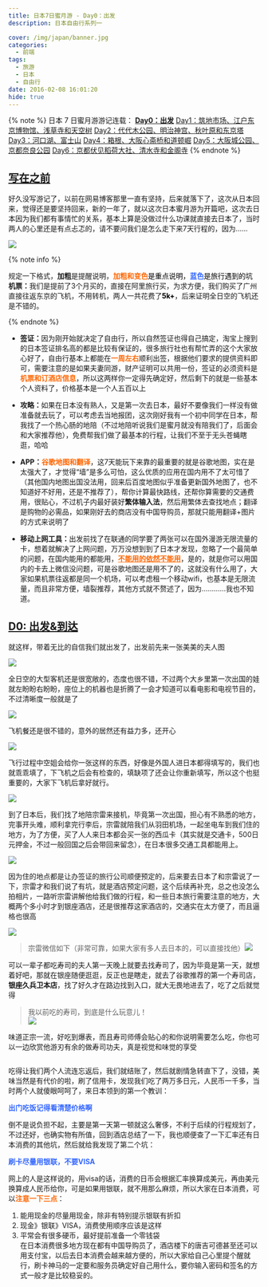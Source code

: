 ```yaml
---
title: 日本7日蜜月游 - Day0：出发
description: 日本自由行系列一

cover: /img/japan/banner.jpg
categories:
  - 前端
tags:
  - 旅游
  - 日本
  - 自由行
date: 2016-02-08 16:01:20
hide: true
---
```


{% note %}
日本 7 日蜜月游游记连载：
<a href="/2016/02/08/japan-7th-honeymoon-day0-departure/"><strong>Day0：出发</strong></a>
<a href="/2016/02/11/japans-7-day-honeymoon-day1-tsukiji-edo-tokyo-museum-sensoji-temple-and-sky-tree/">Day1：筑地市场、江户东京博物馆、浅草寺和天空树</a>
<a href="/2016/02/16/japans-7-day-honeymoon-day2-yoyogi-park-meiji-shrine-tokyo-tower-and-akiba-hara/">Day2：代代木公园、明治神宫、秋叶原和东京塔</a>
<a href="/2016/02/18/japan-7th-honeymoon-day3-lake-kawaguchi-mount-fuji/">Day3：河口湖、富士山</a>
<a href="/2016/02/20/japan-on-the-7th-honeymoon-day4-hakone-yumoto-osaka-shinsaibashi-and-dotombori/">Day4：箱根、大阪心斋桥和道顿崛</a>
<a href="/2016/02/21/japan-7th-honeymoon-day5-osaka-castle-park-kyoto-nara-park/">Day5：大阪城公园、京都奈良公园</a>
<a href="/2016/02/23/japan-7th-honeymoon-day6-kyoto-fushimi-inari-shrine-kiyomizu-temple-and-temple-of-the-golden-pavilion/">Day6：京都伏见稻荷大社、清水寺和金阁寺</a>
{% endnote %}

<h2 id="写在之前"><a href="#写在之前" class="headerlink" title="写在之前"></a><span style="text-decoration: underline;">写在之前</span></h2><p>好久没写游记了，以前在网易博客那里一直有坚持，后来就落下了，这次从日本回来，觉得还是要坚持回来，新的一年了，就以这次日本蜜月游为开篇吧，这次去日本因为我们都有事情忙的关系，基本上算是没做过什么功课就直接去日本了，当时两人的心里还是有点忐忑的，请不要问我们是怎么走下来7天行程的，因为……</p>
<p><img src="/img/japan/c2cec3fdfc039245946a5f4f8794a4c27c1e2596.jpg" ></p>

{% note info %}

<p>规定一下格式，<strong>加粗</strong>是提醒说明，<span style="color: #ff6600;"><strong>加粗和变色</strong><span style="color: #000000;">是重点说明，<strong><span style="color: #3366ff;">蓝色</span></strong>是旅行遇到的坑</span></span><br><strong>机票：</strong>我们是提前了3个月买的，直接在阿里旅行买，为求方便，我们购买了广州直接往返东京的飞机，不用转机，两人一共花费了<span style="color: #000000;"><strong>5k+</strong></span>，后来证明全日空的飞机还是不错的。</p>
{% endnote %}
<ul>
<li><p><strong>签证：</strong>因为刚开始就决定了自由行，所以自然签证也得自己搞定，淘宝上搜到的日本签证排名高的都是比较有保证的，很多旅行社也有帮忙弄的这个大家放心好了，自由行基本上都能在<span style="color: #ff6600;"><strong>一周左右</strong></span>顺利出签，根据他们要求的提供资料即可，需要注意的是如果夫妻同游，财产证明可以共用一份，签证的必须资料是<span style="color: #ff6600;"><strong>机票和订酒店信息</strong></span>，所以这两样你一定得先确定好，然后剩下的就是一些基本个人资料了，价格基本是一个人五百以上</p></li>
<li><p><strong>攻略：</strong>如果在日本没有熟人，又是第一次去日本，最好不要像我们一样没有做准备就去玩了，可以考虑去当地报团，这次刚好我有一个初中同学在日本，帮我找了一个热心肠的地陪（不过地陪听说我们是蜜月就没有陪我们了，后面会和大家推荐他），免费帮我们做了最基本的行程，让我们不至于无头苍蝇瞎逛，哈哈</p></li>
<li><p><strong>APP：<span style="color: #ff6600;">谷歌地图和翻译</span></strong>，这7天能玩下来靠的最重要的就是谷歌地图，实在是太强大了，才觉得“墙”是多么可怕，这么优质的应用在国内用不了太可惜了（其他国内地图出国没法用，回来后百度地图似乎准备更新国外地图了，也不知道好不好用，还是不推荐了），帮你计算最快路线，还帮你算需要的交通费用，很贴心，不过机子内最好装好<strong>繁体输入法</strong>，然后用繁体去查找地点；翻译是购物的必需品，如果刚好去的商店没有中国导购员，那就只能用翻译+图片的方式来说明了</p></li>
<li><p><strong>移动上网工具：</strong>出发前找了在联通的同学要了两张可以在国外漫游无限流量的卡，想着就解决了上网问题，万万没想到到了日本才发现，忽略了一个最简单的问题，在国内能用的都能用，<span style="color: #ff6600;"><strong><span style="text-decoration: underline;">不能用的依然不能用</span></strong></span>，是的，就是你可以用国内的卡去上微信没问题，可是谷歌地图还是用不了的，这就没有什么用了，大家如果机票往返都是同一个机场，可以考虑租一个移动wifi，也基本是无限流量，而且非常方便，墙裂推荐，其他方式就不赘述了，因为…………我也不知道。</p></li>
</ul>

<h2 id="D0-出发-amp-到达"><a href="#D0-出发-amp-到达" class="headerlink" title="D0: 出发&amp;到达"></a><span style="text-decoration: underline;">D0: 出发&amp;到达</span></h2><p>就这样，带着无比的自信我们就出发了，出发前先来一张美美的夫人图</p>
<p><img src="/img/japan/IMG_5813.jpg" ></p>
<p>全日空的大型客机还是很宽敞的，态度也很不错，不过两个大乡里第一次出国的娃就左盼盼右盼盼，座位上的机器也是折腾了一会才知道可以看电影和电视节目的，不过清晰度一般就是了</p>
<p><img src="/img/japan/IMG_7661.jpg" ></p>
<p>飞机餐还是很不错的，意外的居然还有益力多，还开心</p>
<p><img src="/img/japan/IMG_7660.jpg" ></p>
<p>飞行过程中空姐会给你一张这样的东西，好像是外国人进日本都得填写的，我们也就乖乖填了，下飞机之后会有检查的，填缺项了还会让你重新填写，所以这个也挺重要的，大家下飞机后拿好就行。</p>
<p><img src="/img/japan/IMG_7659.jpg" ></p>
<p>到了日本后，我们找了地陪宗雷来接机，毕竟第一次出国，担心有不熟悉的地方，完事开头难，顺利拿完行李后，宗雷就陪我们从羽田机场，一起坐电车到我们住的地方，为了方便，买了人人来日本都会买一张的西瓜卡（其实就是交通卡，500日元押金，不过一般回国之后会带回来留念），在日本很多交通工具都能用上。</p>
<p><img src="/img/japan/微信截图_20160208225644.png" ></p>
<p>因为住的地点都是让办签证的旅行公司顺便预定的，后来要去日本了和宗雷说了一下，宗雷才和我们说了有坑，就是酒店预定问题，这个后续再补充，总之也没怎么拍相片，一路听宗雷讲解他给我们做的行程，和一些日本旅行需要注意的地方，大概两个多小时才到银座酒店，还是很推荐这家酒店的，交通实在太方便了，而且逼格也很高</p>
<p><img src="/img/japan/微信截图_20160208225925.jpg" ></p>
<blockquote>
<p>宗雷微信如下（非常可靠，如果大家有多人去日本的，可以直接找他）<img src="/img/japan/filehelper_1454942725784_51.png" ></p>
</blockquote>
<p>可以一辈子都吃寿司的夫人第一天晚上就要去找寿司了，因为毕竟是第一天，就想着好吧，那就在银座随便逛逛，反正也是瞎走，就去了谷歌推荐的第一个寿司店，<strong>银座久兵卫本店</strong>，找了好久才在路边找到入口，就大无畏地进去了，吃了之后就觉得</p>
<blockquote>
<p>我以前吃的寿司，到底是什么玩意儿！<br><img src="/img/japan/MTXX_20160208_231514.jpg" ></p>
</blockquote>
<p>味道正宗一流，好吃到爆表，而且寿司师傅会贴心的和你说明需要怎么吃，你也可以一边欣赏他游刃有余的做寿司功夫，真是视觉和味觉的享受</p>
<p><img src="http://www.mrfangge.com/?wp2pcs=/blog/japan/IMG_1206.jpg" alt=""></p>
<p>吃得让我们两个人流连忘返后，我们就结账了，然后就剧情急转直下了，没错，美味当然是有代价的啦，刷了信用卡，发现我们吃了两万多日元，人民币一千多，当时两个人就傻眼呵呵了，来日本领到的第一个教训：</p>
<p><strong><span style="color: #3366ff;">出门吃饭记得看清楚价格啊</span></strong></p>
<p>倒不是说负担不起，主要是第一天第一顿就这么奢侈，不利于后续的行程规划了，不过还好，也确实物有所值，回到酒店总结了一下，我也顺便查了一下汇率还有日本消费的其他坑，然后就给我发现了第二个坑：</p>
<p><strong><span style="color: #3366ff;">刷卡尽量用银联，不要VISA</span></strong></p>
<p>网上的人是这样说的，用visa的话，消费的日币会根据汇率换算成美元，再由美元换算成人民币给你，可是如果用银联，就不用那么麻烦，所以大家在日本消费，可以<strong><span style="color: #ff6600;">注意一下三点</span></strong>：</p>
<ol>
<li>能用现金的尽量用现金，除非有特别提示银联有折扣</li>
<li>现金》银联》VISA，消费使用顺序应该是这样</li>
<li>平常会有很多硬币，最好提前准备一个零钱袋<br>在日本消费很多地方现在都有中国导购员了，酒店楼下的唐吉可德甚至还可以用支付宝，以后去日本消费会越来越方便的，所以大家给自己心里提个醒就行，刷卡神马的一定要和服务员确定好自己用什么，要你输入密码和签名的方式一般才是比较稳妥的。</li>
</ol>
